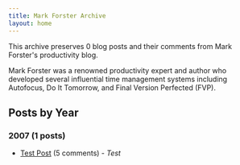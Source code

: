 ```yaml
---
title: Mark Forster Archive
layout: home
---
```


This archive preserves 0 blog posts and their comments from Mark Forster's productivity blog.

Mark Forster was a renowned productivity expert and author who developed several influential time management systems including Autofocus, Do It Tomorrow, and Final Version Perfected (FVP).

## Posts by Year

### 2007 (1 posts)

- [Test Post](/mark-forster-archive/2007/05/09/who-am-i/) (5 comments) - *Test*
